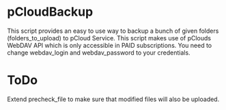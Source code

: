 # pCloudBackup
This script provides an easy to use way to backup a bunch of given folders (folders_to_upload) to pCloud Service. This script makes use of pClouds WebDAV API which is only accessible in PAID subscriptions. You need to change webdav_login and webdav_password to your credentials.

# ToDo
Extend precheck_file to make sure that modified files will also be uploaded.
